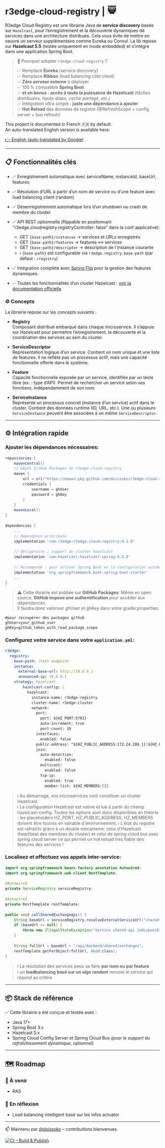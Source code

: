 # r3edge-cloud-registry | ![Logo](logo_ds.png)

R3edge Cloud Registry est une librairie Java de **service discovery** basée sur `Hazelcast`, pour l’enregistrement et la découverte dynamiques de services dans une architecture distribuée. Cela vous évite de mettre en oeuvre un serveur supplémentaire comme Eureka ou Consul.
La lib repose sur **Hazelcast 5.5** (testée uniquement en mode embedded) et s’intègre dans une application Spring Boot.

> 🚀 Pourquoi adopter `r3edge-cloud-registry` ?
>
> ✅ Remplace **Eureka** (service discovery)  
> ✅ Remplace **Ribbon** (load balancing côté client)  
> ✅ **Zéro serveur externe** à déployer  
> ✅ 100 % compatible **Spring Boot**  
> ✅ **et en bonus : accès à toute la puissance de Hazelcast** *(tâches distribuées, haute dispo, cache partagé, etc.)*  
> ✅ Intégration ultra simple : **juste une dépendance à ajouter**  
> ✅ **Hot Reload** des données de registre (@RefreshScope + config server + bus refresh)

This project is documented in French 🇫🇷 by default.  
An auto-translated English version is available here:

[👉 English (auto-translated by Google)](https://translate.google.com/translate?sl=auto&tl=en&u=https://github.com/dsissoko/r3edge-cloud-registry)

---

## 📋 Fonctionnalités clés


- ✅ Enregistrement automatique avec serviceName, instanceId, baseUrl, features.
- ✅ Résolution d’URL à partir d’un nom de service ou d’une feature avec load balancing client (random)
- ✅ Désenregistrement automatique lors d’un shutdown ou crash de membre du cluster
- ✅ API REST optionnelle (flippable en positonnant "r3edge.cloudregistry.registryController: false" dans la conf applicative):
    - GET `{base-path}/instances` → services et URLs enregistrés
    - GET `{base-path}/features` → features ↔ services
    - GET `{base-path}/descriptor` → description de l'instance courante  
    - ℹ️ `{base-path}` est configurable via `r3edge.registry.base-path` (par défaut : `/registry`) 
   
- ✅ Intégration complète avec [Spring Flip](https://github.com/dsissoko/r3edge-spring-flip) pour la gestion des features dynamiques.
- ✅ Toutes les fonctionnalités d’un cluster Hazelcast : [voir la documentation officielle](https://docs.hazelcast.com/hazelcast/5.5)


### ⚙️ Concepts

La librairie repose sur les concepts suivants :

- **Registry**  
  Composant distribué embarqué dans chaque microservice. Il s’appuie sur Hazelcast pour permettre l’enregistrement, la découverte et la coordination des services au sein du cluster.

- **ServiceDescriptor**  
  Représentation logique d’un service. Contient un nom unique et une liste de features. Il ne reflète pas un processus actif, mais une capacité fonctionnelle offerte dans le système.

- **Feature**  
  Capacité fonctionnelle exposée par un service, identifiée par un texte libre (ex. : type d’API). Permet de rechercher un service selon ses fonctions, indépendamment de son nom.

- **ServiceInstance**  
  Représente un processus concret (instance d’un service) actif dans le cluster. Contient des données runtime (ID, URL, etc.). Une ou plusieurs `ServiceInstance` peuvent être associées à un même `ServiceDescriptor`.

---

## ⚙️ Intégration rapide

### Ajouter les dépendances nécessaires:

```groovy
repositories {
    mavenCentral()
    // Dépôt GitHub Packages de r3edge-cloud-registry
    maven {
        url = uri("https://maven.pkg.github.com/dsissoko/r3edge-cloud-registry")
        credentials {
            username = ghUser
            password = ghKey
        }
    }
    mavenLocal()
}

dependencies {
    ...
    // Dépendance principale
    implementation "com.r3edge:r3edge-cloud-registry:0.1.9"

    // Obligatoire : support du cluster Hazelcast
    implementation 'com.hazelcast:hazelcast-spring:5.5.0'

    // Recommandé : pour activer Spring Boot et la configuration automatique
    implementation 'org.springframework.boot:spring-boot-starter'
    ...
}
```

> ⚠️ Cette librairie est publiée sur **GitHub Packages**: Même en open source, **GitHub impose une authentification** pour accéder aux dépendances.  
> Il faudra donc valoriser ghUser et ghKey dans votre gradle.properties:

```properties
#pour réccupérer des packages github 
ghUser=your_github_user
ghKey=github_token_with_read_package_scope
```

### Configurez votre service dans votre `application.yml`:

```yaml
r3edge:
  registry:
    base-path: /test-endpoint
    instance:
      external-base-url: http://10.0.0.1
      announced-ip: 10.0.0.1
    strategy: hazelcast
        hazelcast-config: |
          hazelcast:
            instance-name: r3edge-registry
            cluster-name: r3edge-cluster
            network:
              port:
                port: ${HZ_PORT:5701}
                auto-increment: true
                port-count: 10
              interfaces:
                enabled: false
              public-address: "${HZ_PUBLIC_ADDRESS:172.24.208.1}:${HZ_PORT:5701}"
              join:
                auto-detection:
                  enabled: false
                multicast:
                  enabled: false
                tcp-ip:
                  enabled: true
                  member-list: ${HZ_MEMBERS:[]}
```

> ℹ️ Au démarrage, vos microservices vont constituer un cluster Hazelcast   
> ℹ️ La configuration Hazelcast est native et lue à partir du champ hazelcast-config. Toutes les options sont donc disponibles en théorie : les placeholders HZ_PORT, HZ_PUBLIC_ADDRESS, HZ_MEMBERS doivent être fournis en vairable d'environnement.
> ℹ️ L'état du registre est rafraîchi grâce à un double mécanisme: celui d'Hazelcast (heartbeat des membres du cluster) et celui de spring cloud bus avec spring cloud server ce qui permet un hot reload très fiable des features des services ! 

### Localisez et effectuez vos appels inter-service:

```java
import org.springframework.beans.factory.annotation.Autowired;
import org.springframework.web.client.RestTemplate;

@Autowired
private ServiceRegistry serviceRegistry;

@Autowired
private RestTemplate restTemplate;

public void callSharedExchangeApi() {
    String baseUrl = serviceRegistry.resolveExternalServiceUrl("shared-api");
    if (baseUrl == null) {
        throw new IllegalStateException("Service shared-api indisponible");
    }

    String fullUrl = baseUrl + "/api/backend/shared/exchanges";
    restTemplate.getForObject(fullUrl, Void.class);
}
```

> ℹ️ La résolution des services peux se faire **par nom ou par feature**  
> ℹ️ un **loadbalancing basé sur un algo random** renvoie le service qui répond au critère  

---

## 📦 Stack de référence


✅ Cette librairie a été conçue et testée avec :

- Java 17+
- Spring Boot 3.x
- Hazelcast 5.x
- Spring Cloud Config Server et Spring Cloud Bus *(pour le support du rafraîchissement dynamique, optionnel)*

---

## 🗺️ Roadmap

### 🔧 À venir
- RAS

### 🧠 En réflexion
- Load balancing intelligent basé sur les infos actuator

---

📫 Maintenu par [@dsissoko](https://github.com/dsissoko) – contributions bienvenues.

[![CI – Build & Publish](https://github.com/dsissoko/r3edge-cloud-registry/actions/workflows/cicd_code.yml/badge.svg)](https://github.com/dsissoko/r3edge-cloud-registry/actions/workflows/cicd_code.yml)

